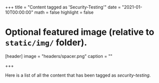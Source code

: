 +++
title = "Content tagged as 'Security-Testing'"
date = "2021-01-10T00:00:00"
math = false
highlight = false

# Optional featured image (relative to `static/img/` folder).
[header]
image = "headers/spacer.png"
caption = ""

+++

Here is a list of all the content that has been tagged as *security-testing*.
